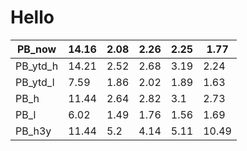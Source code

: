 # Hello

| PB_now   | 14.16 | 2.08 | 2.26 | 2.25 | 1.77  |
| -------- | ----- | ---- | ---- | ---- | ----- |
| PB_ytd_h | 14.21 | 2.52 | 2.68 | 3.19 | 2.24  |
| PB_ytd_l | 7.59  | 1.86 | 2.02 | 1.89 | 1.63  |
| PB_h     | 11.44 | 2.64 | 2.82 | 3.1  | 2.73  |
| PB_l     | 6.02  | 1.49 | 1.76 | 1.56 | 1.69  |
| PB_h3y   | 11.44 | 5.2  | 4.14 | 5.11 | 10.49 |
